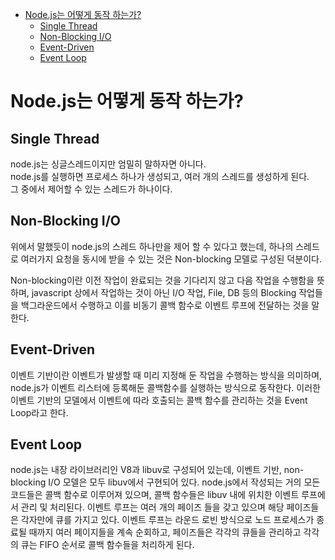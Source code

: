<!-- TOC -->

- [Node.js는 어떻게 동작 하는가?](#nodejs%EB%8A%94-%EC%96%B4%EB%96%BB%EA%B2%8C-%EB%8F%99%EC%9E%91-%ED%95%98%EB%8A%94%EA%B0%80)
  - [Single Thread](#single-thread)
  - [Non-Blocking I/O](#non-blocking-io)
  - [Event-Driven](#event-driven)
  - [Event Loop](#event-loop)

<!-- /TOC -->

# Node.js는 어떻게 동작 하는가?

## Single Thread
node.js는 싱글스레드이지만 엄밀히 말하자면 아니다.  
node.js를 실행하면 프로세스 하나가 생성되고, 여러 개의 스레드를 생성하게 된다.  
그 중에서 제어할 수 있는 스레드가 하나이다.  

## Non-Blocking I/O
위에서 말했듯이 node.js의 스레드 하나만을 제어 할 수 있다고 했는데,
하나의 스레드로 여러가지 요청을 동시에 받을 수 있는 것은 Non-blocking 모델로 구성된 덕분이다.  

Non-blocking이란 이전 작업이 완료되는 것을 기다리지 않고 다음 작업을 수행함을 뜻하며,
javascript 상에서 작업하는 것이 아닌 I/O 작업, File, DB 등의 Blocking 작업들을 백그라운드에서 수행하고 이를 비동기 콜백 함수로 이벤트 루프에 전달하는 것을 말한다.

## Event-Driven
이벤트 기반이란 이벤트가 발생할 때 미리 지정해 둔 작업을 수행하는 방식을 의미하며, node.js가 이벤트 리스터에 등록해둔 콜백함수를 실행하는 방식으로 동작한다.
이러한 이벤트 기반의 모델에서 이벤트에 따라 호출되는 콜백 함수를 관리하는 것을 Event Loop라고 한다.

## Event Loop
node.js는 내장 라이브러리인 V8과 libuv로 구성되어 있는데, 이벤트 기반, non-blocking I/O 모델은 모두 libuv에서 구현되어 있다. node.js에서 작성되는 거의 모든 코드들은 콜백 함수로 이루어져 있으며, 콜백 함수들은 libuv 내에 위치한 이벤트 루프에서 관리 및 처리된다. 이벤트 루프는 여러 개의 페이즈 들을 갖고 있으며 해당 페이즈들은 각자만에 큐를 가지고 있다. 이벤트 루프는 라운드 로빈 방식으로 노드 프로세스가 종료될 때까지 여러 페이지들을 계속 순회하고, 페이즈들은 각각의 큐들을 관리하고 각각의 큐는 FIFO 순서로 콜백 함수들을 처리하게 된다.